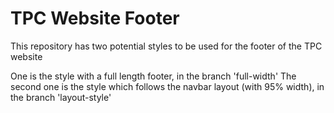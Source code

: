 # TPC Website Footer

This repository has two potential styles to be used for the footer of the TPC website

One is the style with a full length footer, in the branch 'full-width'
The second one is the style which follows the navbar layout (with 95% width), in the branch 'layout-style'